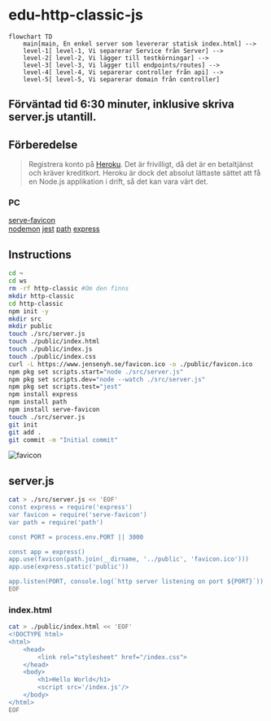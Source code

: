 # edu-http-classic-js

```mermaid
flowchart TD
    main[main, En enkel server som levererar statisk index.html] --> 
    level-1[ level-1, Vi separerar Service från Server] --> 
    level-2[ level-2, Vi lägger till testkörningar] --> 
    level-3[ level-3, Vi lägger till endpoints/routes] --> 
    level-4[ level-4, Vi separerar controller från api] --> 
    level-5[ level-5, Vi separerar domain från controller]
```

## Förväntad tid 6:30 minuter, inklusive skriva server.js utantill.

## Förberedelse

> Registrera konto på [Heroku](https://devcenter.heroku.com/). Det är frivilligt, då det är en betaltjänst och kräver kreditkort. 
> Heroku är dock det absolut lättaste sättet att få en Node.js applikation i drift, så det kan vara värt det.

### PC

[serve-favicon](https://expressjs.com/en/resources/middleware/serve-favicon.html)  
[nodemon](https://www.npmjs.com/package/nodemon)
[jest](https://www.npmjs.com/package/jest)
[path](https://www.npmjs.com/package/path)
[express](https://www.npmjs.com/package/express)

## Instructions

```bash
cd ~
cd ws
rm -rf http-classic #Om den finns
mkdir http-classic
cd http-classic
npm init -y
mkdir src
mkdir public
touch ./src/server.js
touch ./public/index.html
touch ./public/index.js
touch ./public/index.css
curl -L https://www.jensenyh.se/favicon.ico -o ./public/favicon.ico
npm pkg set scripts.start="node ./src/server.js"
npm pkg set scripts.dev="node --watch ./src/server.js"
npm pkg set scripts.test="jest"
npm install express
npm install path
npm install serve-favicon
touch ./src/server.js
git init
git add .
git commit -m "Initial commit"
```

![favicon](https://www.jensenyh.se/favicon.ico)  
  
## server.js

```bash
cat > ./src/server.js << 'EOF'
const express = require('express')
var favicon = require('serve-favicon')
var path = require('path')

const PORT = process.env.PORT || 3000

const app = express()
app.use(favicon(path.join(__dirname, '../public', 'favicon.ico')))
app.use(express.static('public'))

app.listen(PORT, console.log(`http server listening on port ${PORT}`))
EOF
```

### index.html

```bash
cat > ./public/index.html << 'EOF'
<!DOCTYPE html>
<html>
    <head>
        <link rel="stylesheet" href="/index.css">
    </head>
    <body>
        <h1>Hello World</h1>
        <script src='/index.js'/>
    </body>
</html>
EOF
```

